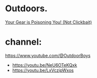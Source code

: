 # Outdoors.
[Your Gear is Poisoning You! (Not Clickbait)](https://youtu.be/-ht7nOaIkpI)

# channel:
https://www.youtube.com/@OutdoorBoys
- https://youtu.be/NeU6OTeKQxk
- https://youtu.be/LxVczipWxos
